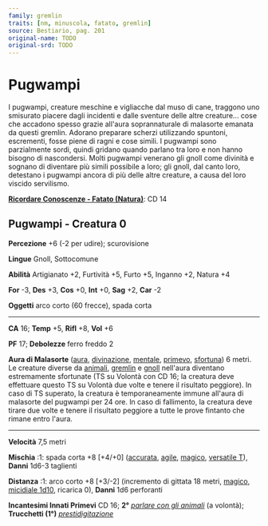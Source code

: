 ```yaml
---
family: gremlin
traits: [nm, minuscola, fatato, gremlin]
source: Bestiario, pag. 201
original-name: TODO
original-srd: TODO
---
```


# Pugwampi

I pugwampi, creature meschine e vigliacche dal muso di cane, traggono uno
smisurato piacere dagli incidenti e dalle sventure delle altre creature... cose
che accadono spesso grazie all'aura soprannaturale di malasorte emanata da
questi gremlin. Adorano preparare scherzi utilizzando spuntoni, escrementi,
fosse piene di ragni e cose simili. I pugwampi sono parzialmente sordi, quindi
gridano quando parlano tra loro e non hanno bisogno di nascondersi. Molti
pugwampi venerano gli gnoll come divinità e sognano di diventare più simili
possibile a loro; gli gnoll, dal canto loro, detestano i pugwampi ancora di più
delle altre creature, a causa del loro viscido servilismo.

**[Ricordare Conoscenze - Fatato (Natura)](/azioni/abilita/ricordare-conoscenze)**:
CD 14

## Pugwampi - Creatura 0

**Percezione** +6 (-2 per udire); scurovisione

**Lingue** Gnoll, Sottocomune

**Abilità** Artigianato +2, Furtività +5, Furto +5, Inganno +2, Natura +4

**For** -3, **Des** +3, **Cos** +0, **Int** +0, **Sag** +2, **Car** -2

**Oggetti** arco corto (60 frecce), spada corta

---

**CA** 16; **Temp** +5, **Rifl** +8, **Vol** +6

**PF** 17; **Debolezze** ferro freddo 2

**Aura di Malasorte** ([aura](/tratti/aura), [divinazione](/tratti/divinazione),
[mentale](/tratti/mentale), [primevo](/tratti/primevo),
[sfortuna](/tratti/fortuna)) 6 metri. Le creature diverse da
[animali](/tratti/animali), [gremlin](/tratti/gremlin) e [gnoll](/tratti/gnoll)
nell'aura diventano estremamente sfortunate (TS su Volontà con CD 16; la
creatura deve effettuare questo TS su Volontà due volte e tenere il risultato
peggiore). ln caso di TS superato, la creatura è temporaneamente immune all'aura
di malasorte del pugwampi per 24 ore. ln caso di fallimento, la creatura deve
tirare due volte e tenere il risultato peggiore a tutte le prove fintanto che
rimane entro l'aura.

---

**Velocità** 7,5 metri

**Mischia** :1: spada corta +8 \[+4/+0] ([accurata](/tratti/accurata),
[agile](/tratti/agile), [magico](/tratti/magico),
[versatile T](/tratti/versatile)), **Danni** 1d6-3 taglienti

**Distanza** :1: arco corto +8 \[+3/-2] (incremento di gittata 18 metri,
[magico](/tratti/magico), [micidiale 1d10](/tratti/micidiale), ricarica 0),
**Danni** 1d6 perforanti

**Incantesimi Innati Primevi** CD 16; **2°**
_[parlare con gli animali](/incantesimi/parlare-con-gli-animali)_ (a volontà);
**Trucchetti (1°)** _[prestidigitazione](/incantesimi/prestidigitazione)_
